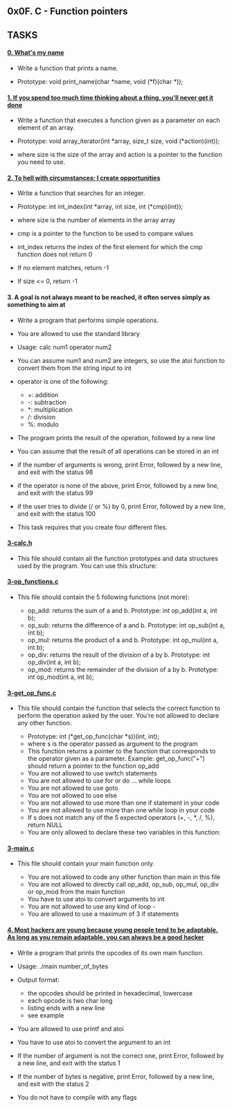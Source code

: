 ## 0x0F. C - Function pointers

## TASKS

#### [0. What's my name](0-print_name.c)

- Write a function that prints a name.

- Prototype: void print_name(char *name, void (*f)(char *));

#### [1. If you spend too much time thinking about a thing, you'll never get it done](1-array_iterator.c)

- Write a function that executes a function given as a parameter on each element of an array.

- Prototype: void array_iterator(int *array, size_t size, void (*action)(int));
- where size is the size of the array
and action is a pointer to the function you need to use.

#### [2. To hell with circumstances; I create opportunities](2-int_index.c)

- Write a function that searches for an integer.

- Prototype: int int_index(int *array, int size, int (*cmp)(int));
- where size is the number of elements in the array array
- cmp is a pointer to the function to be used to compare values
- int_index returns the index of the first element for which the cmp function does not return 0
- If no element matches, return -1
- If size <= 0, return -1

#### 3. A goal is not always meant to be reached, it often serves simply as something to aim at

- Write a program that performs simple operations.

- You are allowed to use the standard library
- Usage: calc num1 operator num2
- You can assume num1 and num2 are integers, so use the atoi function to convert them from the string input to int
- operator is one of the following:
	- +: addition
	- -: subtraction
	- *: multiplication
	- /: division
	- %: modulo
- The program prints the result of the operation, followed by a new line
- You can assume that the result of all operations can be stored in an int
- if the number of arguments is wrong, print Error, followed by a new line, and exit with the status 98
- if the operator is none of the above, print Error, followed by a new line, and exit with the status 99
- if the user tries to divide (/ or %) by 0, print Error, followed by a new line, and exit with the status 100
- This task requires that you create four different files.

#### [3-calc.h](3-calc.h)

- This file should contain all the function prototypes and data structures used by the program. You can use this structure:

#### [3-op_functions.c](3-op_functions.c)

- This file should contain the 5 following functions (not more):

	- op_add: returns the sum of a and b. Prototype: int op_add(int a, int b);
	- op_sub: returns the difference of a and b. Prototype: int op_sub(int a, int b);
	- op_mul: returns the product of a and b. Prototype: int op_mul(int a, int b);
	- op_div: returns the result of the division of a by b. Prototype: int op_div(int a, int b);
	- op_mod: returns the remainder of the division of a by b. Prototype: int op_mod(int a, int b);
#### [3-get_op_func.c](3-get_op_func.c)

- This file should contain the function that selects the correct function to perform the operation asked by the user. You’re not allowed to declare any other function.

	- Prototype: int (*get_op_func(char *s))(int, int);
	- where s is the operator passed as argument to the program
	- This function returns a pointer to the function that corresponds to the operator given as a parameter. Example: get_op_func("+") should return a pointer to the function op_add
	- You are not allowed to use switch statements
	- You are not allowed to use for or do ... while loops
	- You are not allowed to use goto
	- You are not allowed to use else
	- You are not allowed to use more than one if statement in your code
	- You are not allowed to use more than one while loop in your code
	- If s does not match any of the 5 expected operators (+, -, *, /, %), return NULL
	- You are only allowed to declare these two variables in this function:

#### [3-main.c](3-main.c)

- This file should contain your main function only.

	- You are not allowed to code any other function than main in this file
	- You are not allowed to directly call op_add, op_sub, op_mul, op_div or op_mod from the main function
	- You have to use atoi to convert arguments to int
	- You are not allowed to use any kind of loop	- 
	- You are allowed to use a maximum of 3 if statements

#### [4. Most hackers are young because young people tend to be adaptable. As long as you remain adaptable, you can always be a good hacker](100-main_opcodes.c)

- Write a program that prints the opcodes of its own main function.

- Usage: ./main number_of_bytes
- Output format:
	- the opcodes should be printed in hexadecimal, lowercase
	- each opcode is two char long
	- listing ends with a new line
	- see example
- You are allowed to use printf and atoi
- You have to use atoi to convert the argument to an int
- If the number of argument is not the correct one, print Error, followed by a new line, and exit with the status 1
- If the number of bytes is negative, print Error, followed by a new line, and exit with the status 2
- You do not have to compile with any flags

